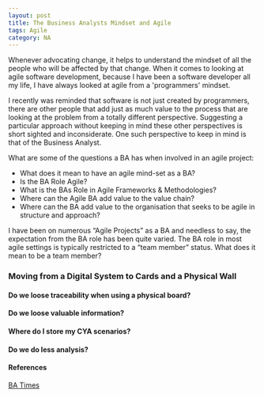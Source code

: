 ```yaml
---  
layout: post  
title: The Business Analysts Mindset and Agile
tags: Agile  
category: NA
---  
```


Whenever advocating change, it helps to understand the mindset of all the people who will be affected by that change. When it comes to looking at agile software development, because I have been a software developer all my life, I have always looked at agile from a 'programmers' mindset.

I recently was reminded that software is not just created by programmers, there are other people that add just as much value to the process that are looking at the problem from a totally different perspective. Suggesting a particular approach without keeping in mind these other perspectives is short sighted and inconsiderate. One such perspective to keep in mind is that of the Business Analyst.

What are some of the questions a BA has when involved in an agile project:

- What does it mean to have an agile mind-set as a BA? 
- Is the BA Role Agile?  
- What is the BAs Role in Agile Frameworks & Methodologies?  
- Where can the Agile BA add value to the value chain?  
- Where can the BA add value to the organisation that seeks to be agile in structure and approach? 

I have been on numerous “Agile Projects” as a BA and needless to say, the expectation from the BA role has been quite varied. 
The BA role in most agile settings is typically restricted to a “team member” status. What does it mean to be a team member? 

### Moving from a Digital System to Cards and a Physical Wall

#### Do we loose traceability when using a physical board?

#### Do we loose valuable information?  

#### Where do I store my CYA scenarios?

#### Do we do less analysis?  


#### References

[BA Times](https://www.batimes.com/)  


